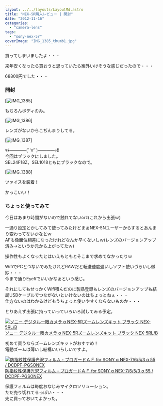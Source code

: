 ```yaml
---
layout: ../../layouts/LayoutMd.astro
title: "NEX-5R購入レビュー | 開封"
date: "2012-11-16"
categories: 
  - "camera-lens"
tags: 
  - "sony-nex-5r"
coverImage: "IMG_1385_thumb1.jpg"
---
```


買ってしまいましたよ・・・

来年安くなったら買おうと思っていたら案外いけそうな感じだったので・・・

68800円でした・・・

### 開封

[![IMG_1385](/wp/images/IMG_1385_thumb.jpg "IMG_1385")]

もちろんボディのみ。

[![IMG_1386](/wp/images/IMG_1386_thumb.jpg "IMG_1386")]

レンズがないからこぢんまりしてる。

[![IMG_1387](/wp/images/IMG_1387_thumb.jpg "IMG_1387")]

ｷﾀ━━━━(ﾟ∀ﾟ)━━━━ｯ!!  
今回はブラックにしました。  
SEL24F18Z，SEL1018ともにブラックなので。

[![IMG_1388](/wp/images/IMG_1388_thumb.jpg "IMG_1388")]

ツァイスを装着！

かっこいい！

### ちょっと使ってみて

今日はあまり時間がないので触れてないorz(これから出張ｗ)

一通り設定とかしてみて使ってみたけどまぁNEX-5Nユーザーからするとあんまり変わってないかなとｗ  
AFも像面位相差になったけれどなんか早くないしｗ(レンズのバージョンアップ済み→というか元から上がってたｗ)

操作性もよくなったとはいえもともとそこまで求めてなかったりｗ

WifiでPCとつないでみたけれどRAWだと転送速度遅いしソフト使いづらいし微妙・・・  
今まで通りEyefiでいいかなぁという感じ。

それにしてもせっかくWifi積んだのに製品登録もレンズのバージョンアップも結局USBケーブルでつながないといけないのはちょっとねぇ・・・  
仕方ないのはわかるけどもうちょっと使いやすくならないものか・・・

とりあえず出張に持っていっていろいろ試してみる予定。

[![ソニー デジタル一眼カメラ α NEX-5Rズームレンズキット ブラック NEX-5RL/B](/wp/images/31KuIQfdJHL._SL160_.jpg)  
ソニー デジタル一眼カメラ α NEX-5Rズームレンズキット ブラック NEX-5RL/B  
](https://www.amazon.co.jp/exec/obidos/ASIN/B009Z3PCII/mizuka123-22/ref=nosim)

初めて買うならズームレンズキットがおすすめ！  
電動ズームは薄いし結構いいらしいですよ。

[![防指紋性保護光沢フィルム・プロガードＡＦ for SONY α NEX-7/6/5/3 α 55 / DCDPF-PGSONEX](/wp/images/51bDUGkGnJL._SL160_.jpg)  
防指紋性保護光沢フィルム・プロガードＡＦ for SONY α NEX-7/6/5/3 α 55 / DCDPF-PGSONEX  
](https://www.amazon.co.jp/exec/obidos/ASIN/B003LRJ8U2/mizuka123-22/ref=nosim)

保護フィルムは毎度おなじみマイクロソリューション。  
ただ売り切れてるっぽい・・・  
先に買っておいてよかった。
